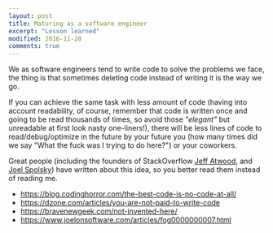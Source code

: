 ```yaml
---
layout: post
title: Maturing as a software engineer
excerpt: "Lesson learned"
modified: 2016-11-28
comments: true
---
```


We as software engineers tend to write code to solve the problems we face, the thing is that sometimes deleting code instead of writing it is the way we go.

If you can achieve the same task with less amount of code (having into account readability, of course, remember that code is written once and going to be read thousands of times, so avoid those *"elegant"* but unreadable at first look nasty one-liners!), there will be less lines of code to read/debug/optimize in the future by your future you (how many times did we say "What the fuck was I trying to do here?") or your coworkers.

Great people (including the founders of StackOverflow [Jeff Atwood](https://blog.codinghorror.com/), and [Joel Spolsky](https://www.joelonsoftware.com/)) have written about this idea, so you better read them instead of reading me.

* <https://blog.codinghorror.com/the-best-code-is-no-code-at-all/>
* <https://dzone.com/articles/you-are-not-paid-to-write-code>
* <https://bravenewgeek.com/not-invented-here/>
* <https://www.joelonsoftware.com/articles/fog0000000007.html>
